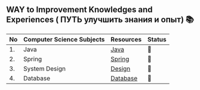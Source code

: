 
## WAY to Improvement Knowledges and Experiences ( ПУТЬ улучшить знания и опыт) 📚
 
|No|Computer Science Subjects|Resources|Status|
|--|-------------------------|---------|------|
|1.|Java|[Java](https://github.com/Urunov/Interview-Preparation-WAY/tree/master/Books/JavaCore)|:book:|
|2.|Spring|[Spring](https://github.com/Urunov/Interview-Preparation-WAY/tree/master/Books/Spring)|:book:|
|3.|System Design|[Design](https://github.com/Urunov/Interview-Preparation-WAY/tree/master/Books/DesignPattern)|:book:|
|4.|Database|[Database](https://github.com/Urunov/Interview-Preparation-WAY/tree/master/Books/Database)|:book:|
